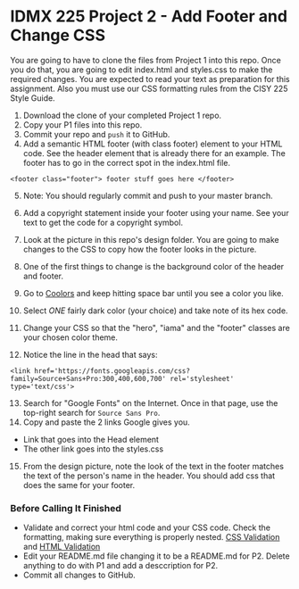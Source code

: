 # IDMX 225 Project 2 - Add Footer and Change CSS

You are going to have to clone the files from Project 1 into this repo. Once you do that, you are going to edit index.html and styles.css to make the required changes. You are expected to read your text as preparation for this assignment. Also you must use our CSS formatting rules from the CISY 225 Style Guide.

1. Download the clone of your completed Project 1 repo.
2. Copy your P1 files into this repo.
3. Commit your repo and `push` it to GitHub.
4. Add a semantic HTML footer (with class footer) element to your HTML code. See the header element that is already there for an example. The footer has to go in the correct spot in the index.html file.


`<footer class="footer"> footer stuff goes here </footer>`

5. Note: You should regularly commit and push to your master branch.
6. Add a copyright statement inside your footer using your name. See your text to get the code for a copyright symbol.
7. Look at the picture in this repo's design folder. You are going to make changes to the CSS to copy how the footer looks in the picture.

8. One of the first things to change is the background color of the header and footer.
9. Go to [Coolors](https://coolors.co/app) and keep hitting space bar until you see a color you like.
10. Select _ONE_ fairly dark color (your choice) and take note of its hex code. 
11. Change your CSS so that the "hero", "iama" and the "footer" classes are your chosen color theme.
12. Notice the line in the head that says:

`<link href='https://fonts.googleapis.com/css?family=Source+Sans+Pro:300,400,600,700' rel='stylesheet' type='text/css'>`

13. Search for "Google Fonts" on the Internet. Once in that page, use the top-right search for `Source Sans Pro`.
14. Copy and paste the 2 links Google gives you.
- Link that goes into the Head element
- The other link goes into the styles.css
15. From the design picture, note the look of the text in the footer matches the text of the person's name in the header. You should add css that does the same for your footer.

### Before Calling It Finished
* Validate and correct your html code and your CSS code. Check the formatting, making sure everything is properly nested. [CSS Validation](https://jigsaw.w3.org/css-validator/) and [HTML Validation](https://jigsaw.w3.org/css-validator/)
* Edit your README.md file changing it to be a README.md for P2. Delete anything to do with P1 and add a desccription for P2.
* Commit all changes to GitHub. 


